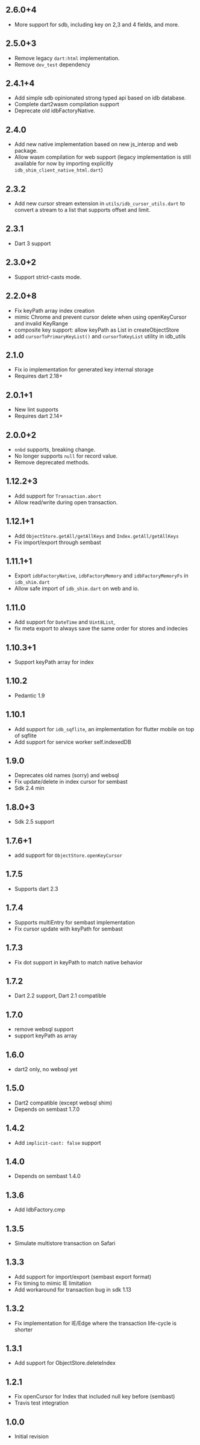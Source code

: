 ## 2.6.0+4

* More support for sdb, including key on 2,3 and 4 fields, and more.

## 2.5.0+3

* Remove legacy `dart:html` implementation.
* Remove `dev_test` dependency

## 2.4.1+4

* Add simple sdb opinionated strong typed api based on idb database.
* Complete dart2wasm compilation support
* Deprecate old idbFactoryNative.

## 2.4.0

* Add new native implementation based on new js_interop and web package.
* Allow wasm compilation for web support (legacy implementation is still available for now by importing explicitly `idb_shim_client_native_html.dart`)

## 2.3.2

* Add new cursor stream extension in `utils/idb_cursor_utils.dart` to convert a stream to a list 
  that supports offset and limit.

## 2.3.1

* Dart 3 support

## 2.3.0+2

* Support strict-casts mode.

## 2.2.0+8

* Fix keyPath array index creation
* mimic Chrome and prevent cursor delete when using openKeyCursor and invalid KeyRange
* composite key support: allow keyPath as List<String> in createObjectStore 
* add `cursorToPrimaryKeyList()` and `cursorToKeyList` utility in idb_utils

## 2.1.0

* Fix io implementation for generated key internal storage
* Requires dart 2.18+

## 2.0.1+1

* New lint supports
* Requires dart 2.14+

## 2.0.0+2

* `nnbd` supports, breaking change.
* No longer supports `null` for record value.
* Remove deprecated methods.

## 1.12.2+3

* Add support for `Transaction.abort`
* Allow read/write during open transaction.

## 1.12.1+1

* Add `ObjectStore.getAll/getAllKeys` and `Index.getAll/getAllKeys`
* Fix import/export through sembast

## 1.11.1+1

* Export `idbFactoryNative`, `idbFactoryMemory` and `idbFactoryMemoryFs` in `idb_shim.dart`
* Allow safe import of `idb_shim.dart` on web and io.

## 1.11.0

* Add support for `DateTime` and `Uint8List`,
* fix meta export to always save the same order for stores and indecies

## 1.10.3+1

* Support keyPath array for index

## 1.10.2

* Pedantic 1.9

## 1.10.1

* Add support for `idb_sqflite`, an implementation for flutter mobile on top of sqflite
* Add support for service worker self.indexedDB

## 1.9.0

* Deprecates old names (sorry) and websql
* Fix update/delete in index cursor for sembast
* Sdk 2.4 min

## 1.8.0+3

* Sdk 2.5 support

## 1.7.6+1

* add support for `ObjectStore.openKeyCursor`

## 1.7.5

* Supports dart 2.3

## 1.7.4

* Supports multiEntry for sembast implementation
* Fix cursor update with keyPath for sembast

## 1.7.3

* Fix dot support in keyPath to match native behavior

## 1.7.2

* Dart 2.2 support, Dart 2.1 compatible

## 1.7.0

* remove websql support
* support keyPath as array

## 1.6.0

* dart2 only, no websql yet

## 1.5.0

* Dart2 compatible (except websql shim)
* Depends on sembast 1.7.0

## 1.4.2

* Add `implicit-cast: false` support

## 1.4.0

* Depends on sembast 1.4.0

## 1.3.6

* Add IdbFactory.cmp

## 1.3.5

* Simulate multistore transaction on Safari

## 1.3.3

* Add support for import/export (sembast export format)
* Fix timing to mimic IE limitation
* Add workaround for transaction bug in sdk 1.13

## 1.3.2

* Fix implementation for IE/Edge where the transaction life-cycle is shorter

## 1.3.1

* Add support for ObjectStore.deleteIndex

## 1.2.1

* Fix openCursor for Index that included null key before (sembast)
* Travis test integration

## 1.0.0

* Initial revision 